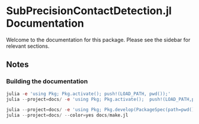 # SubPrecisionContactDetection.jl Documentation

Welcome to the documentation for this package.
Please see the sidebar for relevant sections.


## Notes

### Building the documentation
```julia
julia -e 'using Pkg; Pkg.activate(); push!(LOAD_PATH, pwd());'
julia --project=docs/ -e 'using Pkg; Pkg.activate();  push!(LOAD_PATH,pwd());'

julia --project=docs/ -e 'using Pkg; Pkg.develop(PackageSpec(path=pwd())); Pkg.instantiate();'
julia --project=docs/ --color=yes docs/make.jl
```